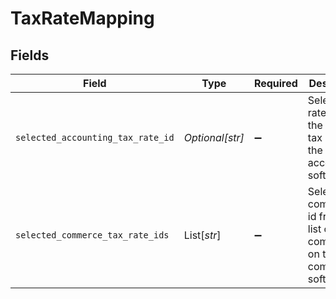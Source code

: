 # TaxRateMapping


## Fields

| Field                                                                               | Type                                                                                | Required                                                                            | Description                                                                         |
| ----------------------------------------------------------------------------------- | ----------------------------------------------------------------------------------- | ----------------------------------------------------------------------------------- | ----------------------------------------------------------------------------------- |
| `selected_accounting_tax_rate_id`                                                   | *Optional[str]*                                                                     | :heavy_minus_sign:                                                                  | Selected tax rate id from the list of tax rates on the accounting software.         |
| `selected_commerce_tax_rate_ids`                                                    | List[*str*]                                                                         | :heavy_minus_sign:                                                                  | Selected tax component id from the list of tax components on the commerce software. |